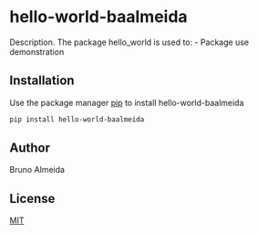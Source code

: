 # hello-world-baalmeida

Description. 
The package hello_world is used to:
	- Package use demonstration

## Installation

Use the package manager [pip](https://pip.pypa.io/en/stable/) to install hello-world-baalmeida

```bash
pip install hello-world-baalmeida
```

<!-- ## Usage

```python
from hello_world import file1_name
file1_name.my_function()
``` -->

## Author
Bruno Almeida

## License
[MIT](https://choosealicense.com/licenses/mit/)
